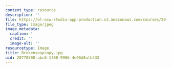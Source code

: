 ```yaml
---
content_type: resource
description: ''
file: https://ol-ocw-studio-app-production.s3.amazonaws.com/courses/20-020-introduction-to-biological-engineering-design-spring-2009/28770500abc61f0899064e90d8afb433_Brokensoapcopy.jpg
file_type: image/jpeg
image_metadata:
  caption: ''
  credit: ''
  image-alt: ''
resourcetype: Image
title: Brokensoapcopy.jpg
uid: 28770500-abc6-1f08-9906-4e90d8afb433
---
```

